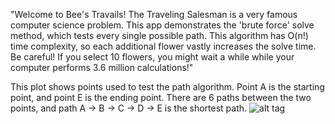 "Welcome to Bee's Travails! The Traveling Salesman is a very famous computer science problem. This app demonstrates the 'brute force' solve method, which tests every single possible path. This algorithm has O(n!) time complexity, so each additional flower vastly increases the solve time. Be careful! If you select 10 flowers, you might wait a while while your computer performs 3.6 million calculations!"

This plot shows points used to test the path algorithm. Point A is the
starting point, and point E is the ending point. There are 6 paths between
the two points, and path A -> B -> C -> D -> E is the shortest path.
![alt tag](https://cloud.githubusercontent.com/assets/15318784/13804191/2979a30c-eb08-11e5-8b4d-992eb8225d5f.png)
